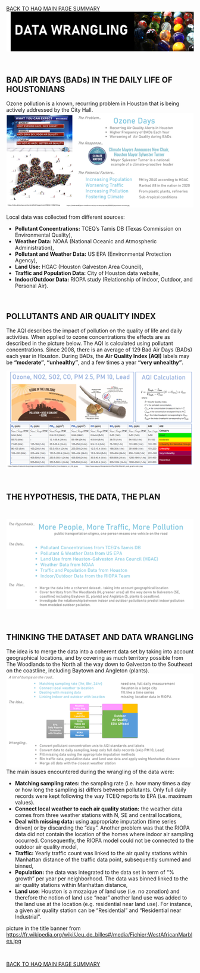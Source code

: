[BACK TO HAQ MAIN PAGE SUMMARY](https://github.com/Aurenkeelin18/For_You_Thorough_Recruiter/tree/main/HoustonAirQuality)
<br>
![cover](https://github.com/Aurenkeelin18/For_You_Thorough_Recruiter/blob/311f14d30588400fa591b2cc3dc0ca7733a2ccb5/HoustonAirQuality/06_Images/HAQ_DW_Title.png)

<br>

## BAD AIR DAYS (BADs) IN THE DAILY LIFE OF HOUSTONIANS
Ozone pollution is a known, recurring problem in Houston that is being actively addressed by the City Hall.
![first](https://github.com/Aurenkeelin18/For_You_Thorough_Recruiter/blob/9b870975c5c4eb6dfb8c23cc9e8140d63a72402b/HoustonAirQuality/06_Images/HAQ_DW_slide1.png)
<br>

Local data was collected from different sources:
* **Pollutant Concentrations:** TCEQ’s Tamis DB (Texas Commission on Environmental Quality),
* **Weather Data:** NOAA (National Oceanic and Atmospheric Administration),
* **Pollutant and Weather Data:** US EPA (Environmental Protection Agency),
* **Land Use:** HGAC (Houston Galveston Area Council),
* **Traffic and Population Data:** City of Houston data website,
* **Indoor/Outdoor Data:** RIOPA study (Relationship of Indoor, Outdoor, and Personal Air). 
<br>

## POLLUTANTS AND AIR QUALITY INDEX
The AQI describes the impact of pollution on the quality of life and daily activities. When applied to ozone concentrations the effects are as described in the picture below. The AQI is calculated using pollutant concentrations. Since 2008, there is an average of 129 Bad Air Days (BADs) each year in Houston. During BADs, the **Air Quality Index (AQI)** labels may be **“moderate”**, **“unhealthy”**, and a few times a year **“very unhealthy”**.
<br>

![second](https://github.com/Aurenkeelin18/For_You_Thorough_Recruiter/blob/9b870975c5c4eb6dfb8c23cc9e8140d63a72402b/HoustonAirQuality/06_Images/HAQ_DW_slide2.png)


<br>

## THE HYPOTHESIS, THE DATA, THE PLAN
<br>

![third](https://github.com/Aurenkeelin18/For_You_Thorough_Recruiter/blob/9b870975c5c4eb6dfb8c23cc9e8140d63a72402b/HoustonAirQuality/06_Images/HAQ_DW_slide3.png)


<br>

## THINKING THE DATASET AND DATA WRANGLING
The idea is to merge the data into a coherent data set by taking into account geographical locations, and by covering as much territory possible from The Woodlands to the North all the way down to Galveston to the Southeast on the coastline, including Baytown and Angleton (plants). <br>
![fourth](https://github.com/Aurenkeelin18/For_You_Thorough_Recruiter/blob/9b870975c5c4eb6dfb8c23cc9e8140d63a72402b/HoustonAirQuality/06_Images/HAQ_DW_slide4.png)
<br>
The main issues encountered during the wrangling of the data were:
* **Matching sampling rates:** the sampling rate (i.e. how many times a day or how long the sampling is) differs between pollutants. Only full daily records were kept following the way TCEQ reports to EPA (i.e. maximum values).<br>
* **Connect local weather to each air quality station:**  the weather data comes from three weather stations with N, SE and central locations,<br>
* **Deal with missing data:** using appropriate imputation (time series driven) or by discarding the “day”.  Another problem was that the RIOPA data did not contain the location of the homes where indoor air sampling occurred. Consequently, the RIOPA model could not be connected to the outdoor air quality model,<br>
* **Traffic:** Yearly traffic count was linked to the air quality stations within Manhattan distance of the traffic data point, subsequently summed and binned,<br>
* **Population:** the data was integrated to the data set in term of “% growth” per year per neighborhood. The data was binned linked to the air quality stations within Manhattan distance,<br>
* **Land use:** Houston is a mozaique of land use (i.e. no zonation) and therefore the notion of land use “near” another land use was added to the land use at the location (e.g. residential near land use).  For instance, a given air quality station can be  “Residential” and “Residential near Industrial”.<br>



picture in the title banner from https://fr.wikipedia.org/wiki/Jeu_de_billes#/media/Fichier:WestAfricanMarbles.jpg

<br>

[BACK TO HAQ MAIN PAGE SUMMARY](https://github.com/Aurenkeelin18/For_You_Thorough_Recruiter/tree/main/HoustonAirQuality)
<br>
